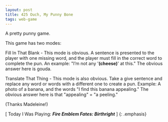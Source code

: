 ```yaml
---
layout: post
title: 425 Ouch, My Punny Bone
tags: web-game
---
```

A pretty punny game.

This game has two modes:

Fill In That Blank - This mode is obvious.  A sentence is presented to the player with one missing word, and the player must fill in the correct word to complete the pun.  An example: "I’m not any '__(cheese)__' at this."  The obvious answer here is gouda.

Translate That Thing - This mode is also obvious.  Take a give sentence and replace any word or words with a different one to create a pun.  Example: A photo of a banana, and the words "I find this banana appealing."  The obvious answer here is that "appealing" = "a peeling."

(Thanks Madeleine!)

[ Today I Was Playing: ***Fire Emblem Fates: Birthright*** ]
{: .emphasis}